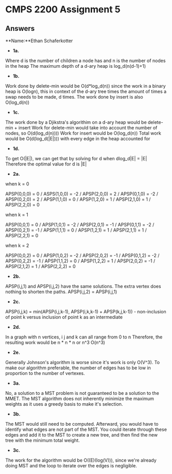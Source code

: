 # CMPS 2200 Assignment 5
## Answers

**Name:**Ethan Schaferkotter






- **1a.**

Where d is the number of children a node has and n is the number of nodes in the heap
The maximum depth of a d-ary heap is log_d(n(d-1)+1)

- **1b.**

Work done by delete-min would be O(d*log_d(n)) since the work in a binary heap is O(logn), this in context of the d-ary tree times the amount of times a swap needs to be made, d times. The work done by insert is also O(log_d(n))

- **1c.**

The work done by a Djikstra's algorithim on a d-ary heap would be delete-min + insert
Work for delete-min would take into account the number of nodes, so O(d(log_d(n))))
Work for insert would be O(log_d(n))
Total work would be O(d(log_d(|E|))) with every edge in the heap accounted for

- **1d.**

To get O(|E|), we can get that by solving for d when dlog_d|E| = |E|
Therefore the optimal value for d is |E|

- **2a.**

when k = 0

APSP(0,0,0) = 0 / ASPS(1,0,0) = -2 / APSP(2,0,0) = 2 / APSP(0,1,0) = -2 / APSP(0,2,0) = 2 / APSP(1,1,0) = 0 / APSP(1,2,0) = 1 / APSP(2,1,0) = 1 / APSP(2,2,0) = 0

when k = 1

APSP(0,0,1) = 0 / APSP(1,0,1) = -2 / APSP(2,0,1) = -1 / APSP(0,1,1) = -2 / APSP(0,2,1) = -1 / APSP(1,1,1) = 0 / APSP(1,2,1) = 1 / APSP(2,1,1) = 1 / APSP(2,2,1) = 0

when k = 2

APSP(0,0,2) = 0 / APSP(1,0,2) = -2 / APSP(2,0,2) = -1 / APSP(0,1,2) = -2 / APSP(0,2,2) = -1 / APSP(1,1,2) = 0 / APSP(1,2,2) = 1 / APSP(2,0,2) = -1 / APSP(2,1,2) = 1 / APSP(2,2,2) = 0

- **2b.**

APSP(i,j,1) and APSP(i,j,2) have the same solutions. The extra vertex does nothing to shorten the paths.
APSP(i,j,2) = APSP(i,j,1)

- **2c.**

APSP(i,j,k) = min(APSP(i,j,k-1), APSP(i,k,k-1) + APSP(k,j,k-1)) - non-inclusion of point k versus inclusion of point k as an intermediate

- **2d.**

In a graph with n vertices, i j and k can all range from 0 to n
Therefore, the resulting work would be n * n * n or n^3
O(n^3)

- **2e.**

Generally Johnson's algorithm is worse since it's work is only O(V^3).
To make our algorithm preferable, the number of edges has to be low in proportion to the number of vertexes.


- **3a.**

No, a solution to a MST problem is not guaranteed to be a solution to the MMET. The MST algorithm does not inherently minimize the maximum weights as it uses a greedy basis to make it's selection.

- **3b.**

The MST would still need to be computed. Afterward, you would have to identify what edges are not part of the MST. You could iterate through these edges and add it to the MST to create a new tree, and then find the new tree with the minimum total weight.

- **3c.**

The work for the algorithm would be O((E)(log(V))), since we're already doing MST and the loop to iterate over the edges is negligible.